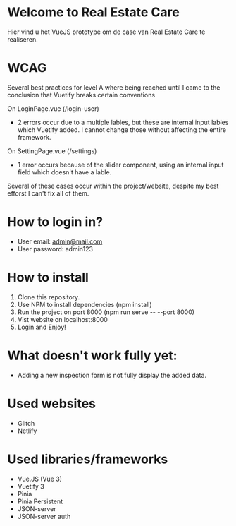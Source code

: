 # Welcome to Real Estate Care

Hier vind u het VueJS prototype om de case van Real Estate Care te realiseren.

# WCAG 
Several best practices for level A where being reached until I came to the conclusion that Vuetify breaks certain conventions

On LoginPage.vue (/login-user)
- 2 errors occur due to a multiple lables, but these are internal input lables which Vuetify added. I cannot change those without affecting the entire framework.

On SettingPage.vue (/settings)
- 1 error occurs because of the slider component, using an internal input field which doesn't have a lable.

Several of these cases occur within the project/website, despite my best efforst I can't fix all of them.  

# How to login in?
- User email: admin@mail.com
- User password: admin123

# How to install
1. Clone this repository.
2. Use NPM to install dependencies (npm install)
3. Run the project on port 8000 (npm run serve -- --port 8000)
4. Vist website on localhost:8000
5. Login and Enjoy!

# What doesn't work fully yet:
- Adding a new inspection form is not fully display the added data.

# Used websites
- Glitch
- Netlify

# Used libraries/frameworks

 - Vue.JS (Vue 3)
 - Vuetify 3
 - Pinia
 - Pinia Persistent
 - JSON-server
 - JSON-server auth

